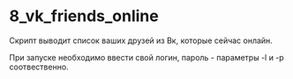 # 8_vk_friends_online

Скрипт выводит список ваших друзей из Вк, которые сейчас онлайн.

При запуске необходимо ввести свой логин, пароль - параметры -l и -p соотвественно.
